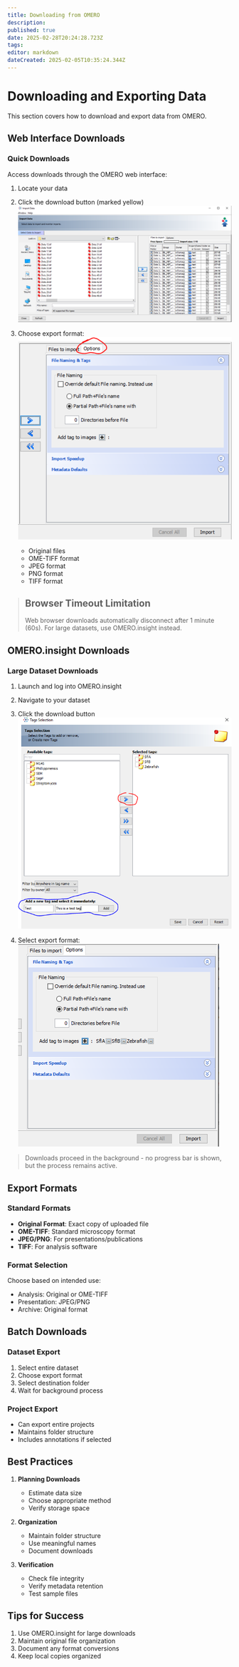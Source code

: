 ```yaml
---
title: Downloading from OMERO
description: 
published: true
date: 2025-02-28T20:24:28.723Z
tags: 
editor: markdown
dateCreated: 2025-02-05T10:35:24.344Z
---
```


# Downloading and Exporting Data

This section covers how to download and export data from OMERO.

## Web Interface Downloads

### Quick Downloads
Access downloads through the OMERO web interface:

1. Locate your data
2. Click the download button (marked yellow)
   ![Download button](images/media/image13.png)

3. Choose export format:
   ![Export options](images/media/image14.png)
   - Original files
   - OME-TIFF format
   - JPEG format
   - PNG format
   - TIFF format

> ## Browser Timeout Limitation
> Web browser downloads automatically disconnect after 1 minute (60s). For large datasets, use OMERO.insight instead.
<!-- {blockquote:.is-warning} -->

## OMERO.insight Downloads

### Large Dataset Downloads
1. Launch and log into OMERO.insight
2. Navigate to your dataset
3. Click the download button
   ![Download in insight](images/media/image15.png)

4. Select export format:
   ![Export format selection](images/media/image16.png)

> Downloads proceed in the background - no progress bar is shown, but the process remains active.
<!-- {blockquote:.is-success} -->

## Export Formats

### Standard Formats
- **Original Format**: Exact copy of uploaded file
- **OME-TIFF**: Standard microscopy format
- **JPEG/PNG**: For presentations/publications
- **TIFF**: For analysis software

### Format Selection
Choose based on intended use:
- Analysis: Original or OME-TIFF
- Presentation: JPEG/PNG
- Archive: Original format

## Batch Downloads

### Dataset Export
1. Select entire dataset
2. Choose export format
3. Select destination folder
4. Wait for background process

### Project Export
- Can export entire projects
- Maintains folder structure
- Includes annotations if selected

## Best Practices

1. **Planning Downloads**
   - Estimate data size
   - Choose appropriate method
   - Verify storage space

2. **Organization**
   - Maintain folder structure
   - Use meaningful names
   - Document downloads

3. **Verification**
   - Check file integrity
   - Verify metadata retention
   - Test sample files

## Tips for Success

1. Use OMERO.insight for large downloads
2. Maintain original file organization
3. Document any format conversions
4. Keep local copies organized

